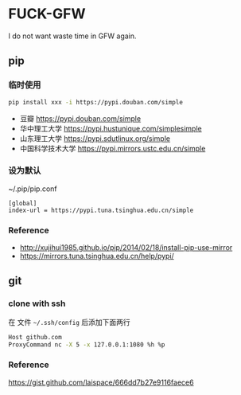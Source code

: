 # FUCK-GFW
I do not want waste time in GFW again.
## pip
### 临时使用
```bash
pip install xxx -i https://pypi.douban.com/simple
```
* 豆瓣            https://pypi.douban.com/simple
* 华中理工大学     https://pypi.hustunique.com/simplesimple
* 山东理工大学     https://pypi.sdutlinux.org/simple
* 中国科学技术大学  https://pypi.mirrors.ustc.edu.cn/simple

### 设为默认
~/.pip/pip.conf
```
[global]
index-url = https://pypi.tuna.tsinghua.edu.cn/simple
```

### Reference
* http://xujihui1985.github.io/pip/2014/02/18/install-pip-use-mirror
* https://mirrors.tuna.tsinghua.edu.cn/help/pypi/

## git
### clone with ssh
在 文件 `~/.ssh/config` 后添加下面两行
```bash
Host github.com
ProxyCommand nc -X 5 -x 127.0.0.1:1080 %h %p
```
### Reference
https://gist.github.com/laispace/666dd7b27e9116faece6
